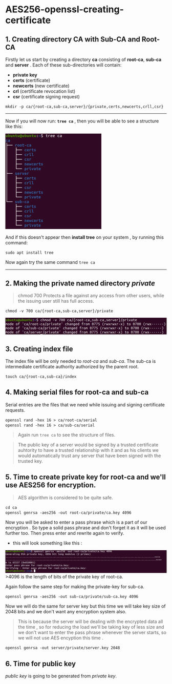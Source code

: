 # AES256-openssl-creating-certificate

## 1. Creating directory CA with Sub-CA and Root-CA

Firstly let us start by creating a directory **ca** consisting  of **root-ca**, **sub-ca** and **server** . Each of these sub-directories will contain:
* **private key**
* **certs** (certificate)
* **newcerts** (new certificate)
* **crl** (certificate revocation list)
* **csr** (certificate signing request)

```
mkdir -p ca/{root-ca,sub-ca,server}/{private,certs,newcerts,crll,csr}
```
___
Now if you will now run:  **`tree ca`** , then you will be able to see a structure like this:
<!-- ![image1](./images/Screenshot%20from%202022-05-02%2000-31-46.png) -->
<img src="./images/tree1.png" alt="drawing" width="300"/>

And if this doesn't appear then **install tree** on your system , by running this command: 
```
sudo apt install tree  
```
Now again try the same command `tree ca`
___
## 2. Making the **private** named directory *private*
>  chmod 700 Protects a file against any access from other users, while the issuing user still has full access.
```
chmod -v 700 ca/{root-ca,sub-ca,server}/private
```
<img src="./images/chmod.png" alt="drawing" width="600"/>

## 3. Creating index file
The index file will be only needed to *root-ca* and *sub-ca*. The sub-ca is intermediate certificate authority authorized by the parent root.
```
touch ca/{root-ca,sub-ca}/index
```
## 4. Making serial files for **root-ca** and **sub-ca**
Serial entries are the files that we need while issuing and signing certificate requests.
```
openssl rand -hex 16 > ca/root-ca/serial
openssl rand -hex 16 > ca/sub-ca/serial
```
 > Again run `tree ca` to see the structure of files.

 > The public key of a server would be signed by a trusted certificate auhtority to have a trusted relationship with it and as his clients we would automatically trust any server that have been signed with the trusted key.
 ## 5. Time to create **private key** for **root-ca** and we'll use **AES256** for encryption.
 >AES algorithm is considered to be quite safe.
 ```
 cd ca
 openssl genrsa -aes256 -out root-ca/private/ca.key 4096
 ```
 Now you will be asked to enter a pass phrase which is a part of our encryption . So type a solid pass phrase and don't forget it as it will be used further too. Then press enter and rewrite again to verify.
 * this will look something like this :
<img src="./images/privateroot_ca.png" alt="drawing" width="900"/>
>4096 is the length of bits of the private key of root-ca.

Again follow the same step for making the private-key for sub-ca.
```
openssl genrsa -aes256 -out sub-ca/private/sub-ca.key 4096
 ```
Now we will do the same for server key but this time we will take key size of 2048 bits and we don't want any encryption system also.
>This is because the server will be dealing with the encrypted data all the time , so for reducing the load we'll be taking key of less size and we don't want to enter the pass phrase whenever the server starts, so we will not use AES encyption this time .
```
openssl genrsa -out server/private/server.key 2048
```
## 6. Time for **public key**
*public key* is going to be generated from *private key*.


